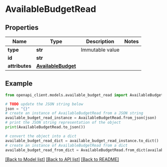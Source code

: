 # AvailableBudgetRead


## Properties

Name | Type | Description | Notes
------------ | ------------- | ------------- | -------------
**type** | **str** | Immutable value | 
**id** | **str** |  | 
**attributes** | [**AvailableBudget**](AvailableBudget.md) |  | 

## Example

```python
from openapi_client.models.available_budget_read import AvailableBudgetRead

# TODO update the JSON string below
json = "{}"
# create an instance of AvailableBudgetRead from a JSON string
available_budget_read_instance = AvailableBudgetRead.from_json(json)
# print the JSON string representation of the object
print(AvailableBudgetRead.to_json())

# convert the object into a dict
available_budget_read_dict = available_budget_read_instance.to_dict()
# create an instance of AvailableBudgetRead from a dict
available_budget_read_from_dict = AvailableBudgetRead.from_dict(available_budget_read_dict)
```
[[Back to Model list]](../README.md#documentation-for-models) [[Back to API list]](../README.md#documentation-for-api-endpoints) [[Back to README]](../README.md)


